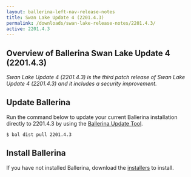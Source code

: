 ```yaml
---
layout: ballerina-left-nav-release-notes
title: Swan Lake Update 4 (2201.4.3)
permalink: /downloads/swan-lake-release-notes/2201.4.3/
active: 2201.4.3
---
```


## Overview of Ballerina Swan Lake Update 4 (2201.4.3)

<em>Swan Lake Update 4 (2201.4.3) is the third patch release of Swan Lake Update 4 (2201.4.3) and it includes a security improvement.</em>

## Update Ballerina

Run the command below to update your current Ballerina installation directly to 2201.4.3 by using the [Ballerina Update Tool](/learn/update-tool/).

```
$ bal dist pull 2201.4.3
```

## Install Ballerina

If you have not installed Ballerina, download the [installers](/downloads/#swanlake) to install.